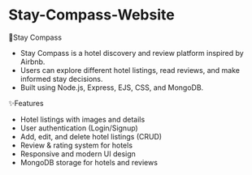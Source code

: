 # Stay-Compass-Website

📍Stay Compass
- Stay Compass is a hotel discovery and review platform inspired by Airbnb.
- Users can explore different hotel listings, read reviews, and make informed stay decisions.
- Built using Node.js, Express, EJS, CSS, and MongoDB.

✨Features
- Hotel listings with images and details
- User authentication (Login/Signup)
- Add, edit, and delete hotel listings (CRUD)
- Review & rating system for hotels
- Responsive and modern UI design
- MongoDB storage for hotels and reviews
